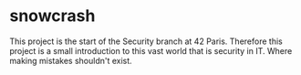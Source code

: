 # snowcrash
This project is the start of the Security branch at 42 Paris. Therefore this project is a small introduction to this vast world that is security in IT. Where making mistakes shouldn't exist.
